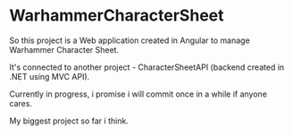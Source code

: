 # WarhammerCharacterSheet

So this project is a Web application created in Angular to manage Warhammer Character Sheet. 

It's connected to another project - CharacterSheetAPI (backend created in .NET using MVC API).

Currently in progress, i promise i will commit once in a while if anyone cares.

My biggest project so far i think.
